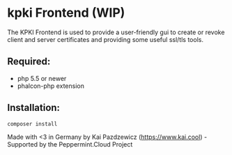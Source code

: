 # kpki Frontend (WIP)

The KPKI Frontend is used to provide a user-friendly gui to create or revoke client and server certificates and providing some useful ssl/tls tools.

## Required:

- php 5.5 or newer
- phalcon-php extension

## Installation:

```
composer install
```

Made with <3 in Germany by Kai Pazdzewicz (https://www.kai.cool) - Supported by the Peppermint.Cloud Project
